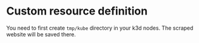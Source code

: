# Custom resource definition

You need to first create `tmp/kube` directory in your k3d nodes. The scraped website will be saved there.
